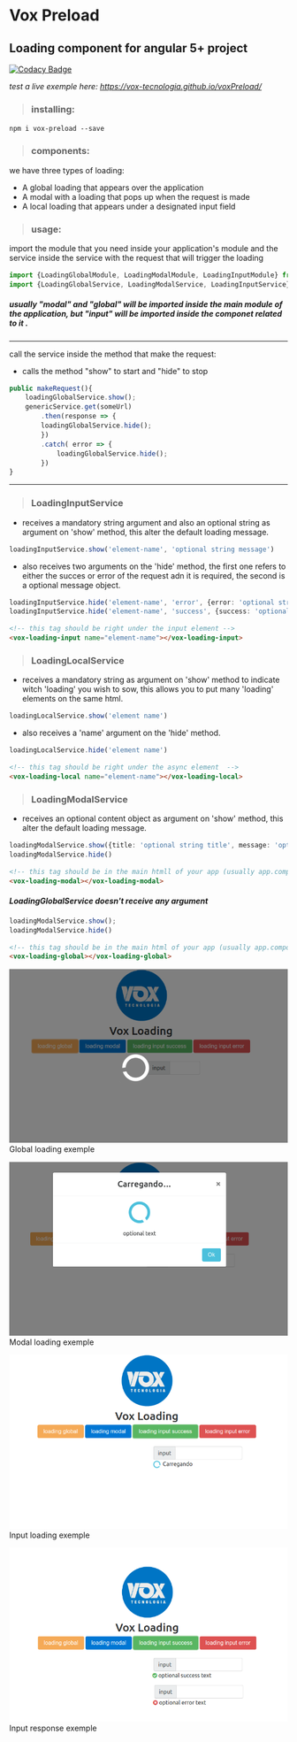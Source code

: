 # Vox Preload
## Loading component for angular 5+ project

[![Codacy Badge](https://api.codacy.com/project/badge/Grade/511ee0e3b4434d02b6d7ec14e194022f)](https://www.codacy.com/app/neliofrazao/voxPreload?utm_source=github.com&amp;utm_medium=referral&amp;utm_content=vox-tecnologia/voxPreload&amp;utm_campaign=Badge_Grade)

*test a live exemple here: https://vox-tecnologia.github.io/voxPreload/*
>### installing:
```
npm i vox-preload --save
```
>### components:
we have three types of loading:
+ A global loading that appears over the application
+ A modal with a loading that pops up when the request is made
+ A local loading that appears under a designated input field

> ### usage:
import the module that you need inside your application's module and the service inside the service with the request that will trigger the loading

```typescript
import {LoadingGlobalModule, LoadingModalModule, LoadingInputModule} from 'vox-preload';
import {LoadingGlobalService, LoadingModalService, LoadingInputService} from 'vox-preload';
```
##### usually "modal" and "global" will be imported inside the main module of the application, but "input" will be imported inside the componet related to it .
***
call the service inside the method that make the request:
+ calls the method "show" to start and "hide" to stop
``` typescript
public makeRequest(){
    loadingGlobalService.show();
    genericService.get(someUrl)
        .then(response => {
        loadingGlobalService.hide();
        })
        .catch( error => {
            loadingGlobalService.hide();
        })
}
```
***
> ### LoadingInputService
+ receives a mandatory string argument and also an optional string as argument on 'show' method, this alter the default loading message.
```Typescript
loadingInputService.show('element-name', 'optional string message')
```
+ also receives two arguments on the 'hide' method, the first one refers to either the succes or error of the request adn it is required, the second is a optional message object.
```typescript
loadingInputService.hide('element-name', 'error', {error: 'optional string message')}
loadingInputService.hide('element-name', 'success', {success: 'optional string message')}
```
```html
<!-- this tag should be right under the input element -->
<vox-loading-input name="element-name"></vox-loading-input>
```
> ### LoadingLocalService
+ receives a mandatory string as argument on 'show' method to indicate witch 'loading' you wish to sow, this allows you to put many 'loading' elements on the same html.
```Typescript
loadingLocalService.show('element name')
```
+ also receives a 'name' argument on the 'hide' method.
```typescript
loadingLocalService.hide('element name')
```
```html
<!-- this tag should be right under the async element  -->
<vox-loading-local name="element-name"></vox-loading-local>
```

> ### LoadingModalService
+ receives an optional content object as argument on 'show' method, this alter the default loading message.
```Typescript
loadingModalService.show({title: 'optional string title', message: 'optional string message'});
loadingModalService.hide()
```
```html
<!-- this tag should be in the main htmll of your app (usually app.component.html) -->
<vox-loading-modal></vox-loading-modal>
```
#### *LoadingGlobalService doesn't receive any argument*
```Typescript
loadingModalService.show();
loadingModalService.hide()
```
```html
<!-- this tag should be in the main html of your app (usually app.component.html) -->
<vox-loading-global></vox-loading-global>
```

![global loading exemple](./src/assets/global_loading.png) Global loading exemple

![modal loading exemple](./src/assets/modal_loading.png) Modal loading exemple

![input loading exemple](./src/assets/input_loading.png) Input loading exemple

![global loading exemple](./src/assets/input_response.png) Input response exemple
